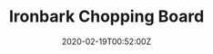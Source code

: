 ---
title: Ironbark Chopping Board
summary: Red Ironbark
tags:
- wood
date: "2020-02-19T00:52:00Z"


# Optional external URL for project (replaces project detail page).
external_link: 

image:
  caption: Chopping board
  focal_point: Smart
---
